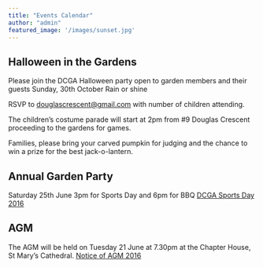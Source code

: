 ```yaml
---
title: "Events Calendar"
author: "admin"
featured_image: '/images/sunset.jpg'
---
```

## Halloween in the Gardens

Please join the DCGA Halloween party open to garden members and their guests Sunday, 30th October Rain or shine

RSVP to [douglascrescent@gmail.com](douglascrescent@gmail.com) with number of children attending.

The children’s costume parade will start at 2pm from #9 Douglas Crescent proceeding to the gardens for games.

Families, please bring your carved pumpkin for judging and the chance to win a prize for the best jack-o-lantern.

## Annual Garden Party

Saturday 25th June 3pm for Sports Day and 6pm for BBQ  [DCGA Sports Day 2016](https://douglascrescentgardensassociation.org.uk/wp-content/uploads/2014/03/DCGA-Sports-day-2016.pdf)

## AGM

The AGM will be held on Tuesday 21 June at 7.30pm at the Chapter House, St Mary’s Cathedral.
[Notice of AGM 2016](https://douglascrescentgardensassociation.org.uk/wp-content/uploads/2014/03/Notice-of-AGM-2016.docx)